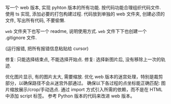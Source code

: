 写一个 web 版本, 实现 pyhton 版本的所有功能.
按代码功能合理组织代码文件.
使用 ts 实现, 添加必要的打包构建过程.
代码放到单独的 web 文件夹, 创建必须的文件, 写出所有代码, 不要偷懒.

`web` 文件夹下也写一个 readme, 说明使用方式.
`web` 文件下下也创建一个 .gitignore 文件.

(运行报错, 把所有报错信息粘贴给 cursor)

修复: 只能选择结束点, 不能选择开始点.
修复: 选择新图片后, 没有移除上一次的轨迹.

优化图片显示, 有的图片太大, 需要缩放.
优化 web 版本的迷宫处理，特别是裁剪部分，以确保路径不会从迷宫外部通过。
确保以下各过程的点坐标能正确匹配: 图片缩放展示/crop/手动选点.
通过 import 方式引入所需的依赖，而不是在 HTML 中添加 script 标签。
参考 Python 版本的代码来改进 web 版本。
